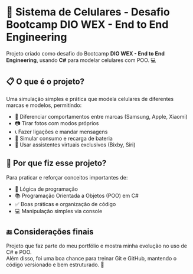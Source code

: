 # 📱 Sistema de Celulares - Desafio Bootcamp DIO WEX - End to End Engineering

Projeto criado como desafio do Bootcamp **DIO WEX - End to End Engineering**, usando **C#** para modelar celulares com POO. 💻

## 📋 O que é o projeto?

Uma simulação simples e prática que modela celulares de diferentes marcas e modelos, permitindo:

- 🔧 Diferenciar comportamentos entre marcas (Samsung, Apple, Xiaomi)
- 📷 Tirar fotos com modos próprios
- 📞 Fazer ligações e mandar mensagens
- 🔋 Simular consumo e recarga de bateria
- 🤖 Usar assistentes virtuais exclusivos (Bixby, Siri)

## 🎯 Por que fiz esse projeto?

Para praticar e reforçar conceitos importantes de:

- 🧠 Lógica de programação
- 📚 Programação Orientada a Objetos (POO) em C#
- ✅ Boas práticas e organização de código
- 💻 Manipulação simples via console

## 🔚 Considerações finais

Projeto que faz parte do meu portfólio e mostra minha evolução no uso de C# e POO.  
Além disso, foi uma boa chance para treinar Git e GitHub, mantendo o código versionado e bem estruturado. 🚀
